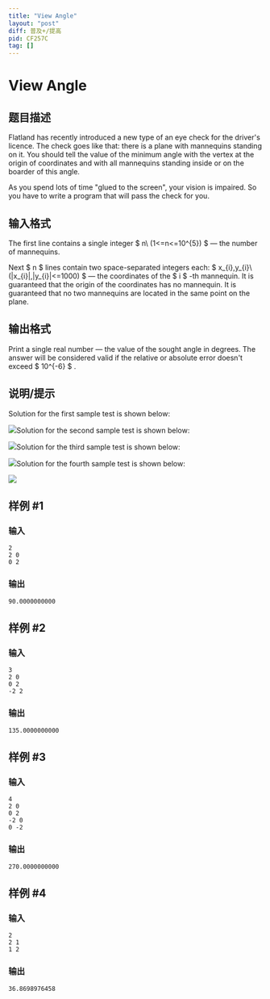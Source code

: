 ```yaml
---
title: "View Angle"
layout: "post"
diff: 普及+/提高
pid: CF257C
tag: []
---
```


# View Angle

## 题目描述

Flatland has recently introduced a new type of an eye check for the driver's licence. The check goes like that: there is a plane with mannequins standing on it. You should tell the value of the minimum angle with the vertex at the origin of coordinates and with all mannequins standing inside or on the boarder of this angle.

As you spend lots of time "glued to the screen", your vision is impaired. So you have to write a program that will pass the check for you.

## 输入格式

The first line contains a single integer $ n\ (1<=n<=10^{5}) $ — the number of mannequins.

Next $ n $ lines contain two space-separated integers each: $ x_{i},y_{i}\ (|x_{i}|,|y_{i}|<=1000) $ — the coordinates of the $ i $ -th mannequin. It is guaranteed that the origin of the coordinates has no mannequin. It is guaranteed that no two mannequins are located in the same point on the plane.

## 输出格式

Print a single real number — the value of the sought angle in degrees. The answer will be considered valid if the relative or absolute error doesn't exceed $ 10^{-6} $ .

## 说明/提示

Solution for the first sample test is shown below:

 ![](https://cdn.luogu.com.cn/upload/vjudge_pic/CF257C/52a22a58227cc8e3cd175061056d878bb5e11b91.png)Solution for the second sample test is shown below:

 ![](https://cdn.luogu.com.cn/upload/vjudge_pic/CF257C/ec228a55fc379b89df62107b0fadfa9651c34033.png)Solution for the third sample test is shown below:

 ![](https://cdn.luogu.com.cn/upload/vjudge_pic/CF257C/477a3f097accae6f2425e7d37a546ed3af1f9885.png)Solution for the fourth sample test is shown below:

 ![](https://cdn.luogu.com.cn/upload/vjudge_pic/CF257C/8ce489535c5d9f609dbb5be22269ebed1502e2d2.png)

## 样例 #1

### 输入

```
2
2 0
0 2

```

### 输出

```
90.0000000000

```

## 样例 #2

### 输入

```
3
2 0
0 2
-2 2

```

### 输出

```
135.0000000000

```

## 样例 #3

### 输入

```
4
2 0
0 2
-2 0
0 -2

```

### 输出

```
270.0000000000

```

## 样例 #4

### 输入

```
2
2 1
1 2

```

### 输出

```
36.8698976458

```

